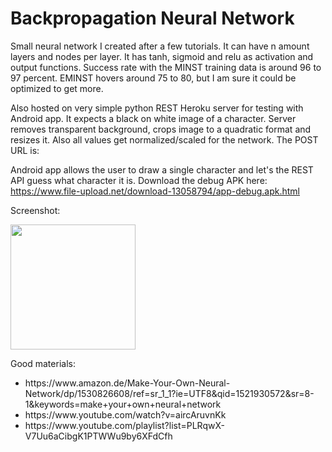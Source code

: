 # Backpropagation Neural Network

Small neural network I created after a few tutorials. It can have n amount layers and nodes per layer. It has tanh, sigmoid and relu as activation and output functions. Success rate with the MINST training data is around 96 to 97 percent. EMINST hovers around 75 to 80, but I am sure it could be optimized to get more.

Also hosted on very simple python REST Heroku server for testing with Android app. It expects a black on white image of a character. Server removes transparent background, crops image to a quadratic format and resizes it. Also all values get normalized/scaled for the network. The POST URL is: <TODO>

Android app allows the user to draw a single character and let's the REST API guess what character it is. Download the debug APK here: https://www.file-upload.net/download-13058794/app-debug.apk.html
  
Screenshot:

<img width="200" src="https://i.imgur.com/Hk4QCaR.png">

Good materials:

<ul>
  <li>https://www.amazon.de/Make-Your-Own-Neural-Network/dp/1530826608/ref=sr_1_1?ie=UTF8&qid=1521930572&sr=8-1&keywords=make+your+own+neural+network</li>
  <li>https://www.youtube.com/watch?v=aircAruvnKk</li>
  <li>https://www.youtube.com/playlist?list=PLRqwX-V7Uu6aCibgK1PTWWu9by6XFdCfh</li>
</ul>  
